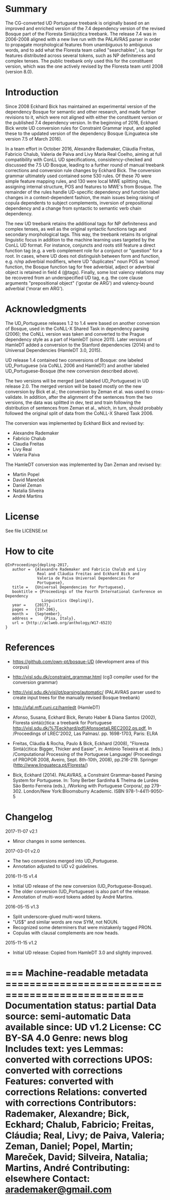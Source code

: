 
# Summary

The CG-converted UD Portuguese treebank is originally based on an
improved and enriched version of the 7.4 dependency version of the
revised Bosque part of the Floresta Sintá(c)tica treebank. The release
7.4 was in 2006-2008 aligned with a new live run with the PALAVRAS
parser in order to propagate morphological features from unambiguous
to ambiguous words, and to add what the Floresta team called
"searchables", i.e. tags for features distributed across several
tokens, such as NP definiteness and complex tenses. The public
treebank only used this for the constituent version, which was the one
actively revised by the Floresta team until 2008 (version 8.0).

# Introduction

Since 2008 Eckhard Bick has maintained an experimental version of the
dependency Bosque for semantic and other research, and made further
revisions to it, which were not aligned with either the constituent
version or the published 7.4 dependency version. In the beginning of
2016, Eckhard Bick wrote UD conversion rules for Constraint Grammar
input, and applied these to the updated version of the dependency
Bosque (Linguateca site version 7.5 of March 2016).

In a team effort in October 2016, Alexandre Rademaker, Cláudia
Freitas, Fabricio Chalub, Valeria de Paiva and Livy Maria Real Coelho,
aiming at full compatibility with ConLL UD specifications,
consistency-checked and discussed the 7.5 UD Bosque, leading to a
further round of manual treebank corrections and conversion rule
changes by Eckhard Bick. The conversion grammar ultimately used
contained some 530 rules. Of these 70 were simple feature mapping
rules, and 130 were local MWE splitting rules, assigning internal
structure, POS and features to MWE's from Bosque. The remainder of the
rules handle UD-specific dependency and function label changes in a
context-dependent fashion, the main issues being raising of copula
dependents to subject complements, inversion of prepositional
dependency and a change from syntactic to semantic verb chain
dependency.

The new UD treebank retains the additional tags for NP definiteness
and complex tenses, as well as the original syntactic functions tags
and secondary morphological tags. This way, the treebank retains its
original linguistic focus in addition to the machine learning uses
targeted by the ConLL UD format. For instance, conjuncts and roots
still feature a direct function tag (e.g. a verb complement role for a
conjunct or "question" for a root. In cases, where UD does not
distinguish between form and function, e.g. n/np adverbial modifiers,
where UD "duplicates" noun POS as 'nmod' function, the Bosque function
tag for free adverbial, adject or adverbial object is retained in
field 4 (@tags). Finally, some lost valency relations may be recovered
from an underspecified UD tag, e.g. the core clause arguments
"prepositional object" ('gostar de ARG') and valency-bound adverbial
('morar em ARG').

# Acknowledgments

The UD_Portuguese releases 1.2 to 1.4 were based on another conversion
of Bosque, used in the CoNLL-X Shared Task in dependency parsing
(2006); the CoNLL version was taken and converted to the Prague
dependency style as a part of HamleDT (since 2011). Later versions of
HamleDT added a conversion to the Stanford dependencies (2014) and to
Universal Dependencies (HamleDT 3.0, 2015).

UD release 1.4 contained two conversions of Bosque: one labeled
UD_Portuguese (via CoNLL 2006 and HamleDT) and another labeled
UD_Portuguese-Bosque (the new conversion described above). 

The two versions will be merged (and labeled UD_Portuguese) in UD
release 2.0.  The merged version will be based mostly on the new
conversion by Bick et al.; the conversion by Zeman et al. was used to
cross-validate. In addition, after the alignment of the sentences from
the two versions, the data was splitted in dev, test and train
following the distribution of sentences from Zeman et al., which, in
turn, should probably followed the original split of data from the
CoNLL-X Shared Task 2006.

The conversion was implemented by Eckhard Bick and revised by:

- Alexandre Rademaker
- Fabricio Chalub
- Claudia Freitas
- Livy Real
- Valeria Paiva

The HamleDT conversion was implemented by Dan Zeman and revised by:

- Martin Popel
- David Mareček
- Daniel Zeman
- Natalia Silveira
- André Martins

# License

See file LICENSE.txt

# How to cite

    @InProceedings{depling-2017,
       author =  {Alexandre Rademaker and Fabricio Chalub and Livy
                  Real and Cláudia Freitas and Eckhard Bick and
                  Valeria de Paiva Universal Dependencies for
                  Portuguese},
       title = 	 {Universal Dependencies for Portuguese},
       booktitle = {Proceedings of the Fourth International Conference on Dependency 
	                Linguistics (Depling)},
       year =	 {2017},
       pages =	 {197-206},
       month =	 {September},
       address =	 {Pisa, Italy},
	   url = {http://aclweb.org/anthology/W17-6523}
    }

# References

- https://github.com/own-pt/bosque-UD (development area of this
  corpus)

- http://visl.sdu.dk/constraint_grammar.html (cg3 compiler used for
  the conversion grammar)

- http://visl.sdu.dk/visl/pt/parsing/automatic/ (PALAVRAS parser used
  to create input trees for the manually revised Bosque treebank)

- http://ufal.mff.cuni.cz/hamledt (HamleDT)

- Afonso, Susana, Eckhard Bick, Renato Haber & Diana Santos (2002),
  Floresta sintá(c)tica: a treebank for Portuguese
  <http://visl.sdu.dk/%7Eeckhard/pdf/AfonsoetalLREC2002.ps.pdf>, In
  /Proceedings of LREC'2002, Las Palmas/. pp. 1698-1703, Paris: ELRA

- Freitas, Cláudia & Rocha, Paulo & Bick, Eckhard (2008), "Floresta
  Sintá(c)tica: Bigger, Thicker and Easier", in: António Teixeira et
  al. (eds.) /Computational Processing of the Portuguese Language/
  (Proceedings of PROPOR 2008, Aveiro, Sept. 8th-10th, 2008),
  pp.216-219. Springer (http://www.linguateca.pt/Floresta/)

- Bick, Eckhard (2014). PALAVRAS, a Constraint Grammar-based Parsing
  System for Portuguese. In: Tony Berber Sardinha & Thelma de Lurdes
  São Bento Ferreira (eds.), /Working with Portuguese Corpora/, pp
  279-302. London/New York:Bloomsburry Academic. ISBN
  978-1-4411-9050-5

# Changelog

2017-11-07 v2.1
  * Minor changes in some sentences.

2017-03-01 v2.0
  * The two conversions merged into UD_Portuguese.
  * Annotation adjusted to UD v2 guidelines.

2016-11-15 v1.4
  * Initial UD release of the new conversion (UD_Portuguese-Bosque).
  * The older conversion (UD_Portuguese) is also part of the release.
  * Annotation of multi-word tokens added by André Martins.

2016-05-15 v1.3
  * Split underscore-glued multi-word tokens.
  * "US$" and similar words are now SYM, not NOUN.
  *  Recognized some determiners that were mistakenly tagged PRON.
  * Copulas with clausal complements are now heads.

2015-11-15 v1.2
  * Initial UD release: Copied from HamleDT 3.0 and slightly improved.


=== Machine-readable metadata =================================================
Documentation status: partial
Data source: semi-automatic
Data available since: UD v1.2
License: CC BY-SA 4.0
Genre: news blog
Includes text: yes
Lemmas: converted with corrections
UPOS: converted with corrections
Features: converted with corrections
Relations: converted with corrections
Contributors: Rademaker, Alexandre; Bick, Eckhard; Chalub, Fabricio; Freitas, Cláudia; Real, Livy; de Paiva, Valeria; Zeman, Daniel; Popel, Martin; Mareček, David; Silveira, Natalia; Martins, André
Contributing: elsewhere
Contact: arademaker@gmail.com
===============================================================================
